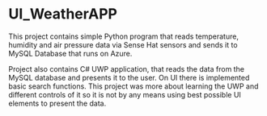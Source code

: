 # UI_WeatherAPP

This project contains simple Python program that reads temperature, humidity and air pressure data via Sense Hat sensors and sends it to
MySQL Database that runs on Azure.

Project also contains C# UWP application, that reads the data from the MySQL database and presents it to the user. On UI there is implemented
basic search functions. This project was more about learning the UWP and different controls of it so it is not by any means using best possible
UI elements to present the data.
